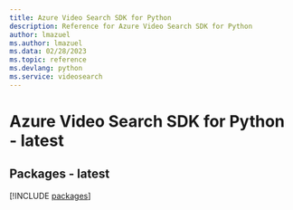 ```yaml
---
title: Azure Video Search SDK for Python
description: Reference for Azure Video Search SDK for Python
author: lmazuel
ms.author: lmazuel
ms.data: 02/28/2023
ms.topic: reference
ms.devlang: python
ms.service: videosearch
---
```

# Azure Video Search SDK for Python - latest
## Packages - latest
[!INCLUDE [packages](video-search-index.md)]